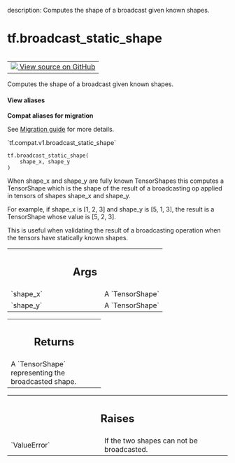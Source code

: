 description: Computes the shape of a broadcast given known shapes.

<div itemscope itemtype="http://developers.google.com/ReferenceObject">
<meta itemprop="name" content="tf.broadcast_static_shape" />
<meta itemprop="path" content="Stable" />
</div>

# tf.broadcast_static_shape

<!-- Insert buttons and diff -->

<table class="tfo-notebook-buttons tfo-api nocontent" align="left">
<td>
  <a target="_blank" href="https://github.com/tensorflow/tensorflow/blob/r2.3/tensorflow/python/ops/array_ops.py#L529-L554">
    <img src="https://www.tensorflow.org/images/GitHub-Mark-32px.png" />
    View source on GitHub
  </a>
</td>
</table>



Computes the shape of a broadcast given known shapes.

<section class="expandable">
  <h4 class="showalways">View aliases</h4>
  <p>
<b>Compat aliases for migration</b>
<p>See
<a href="https://www.tensorflow.org/guide/migrate">Migration guide</a> for
more details.</p>
<p>`tf.compat.v1.broadcast_static_shape`</p>
</p>
</section>

<pre class="devsite-click-to-copy prettyprint lang-py tfo-signature-link">
<code>tf.broadcast_static_shape(
    shape_x, shape_y
)
</code></pre>



<!-- Placeholder for "Used in" -->

When shape_x and shape_y are fully known TensorShapes this computes a
TensorShape which is the shape of the result of a broadcasting op applied in
tensors of shapes shape_x and shape_y.

For example, if shape_x is [1, 2, 3] and shape_y is [5, 1, 3], the result is a
TensorShape whose value is [5, 2, 3].

This is useful when validating the result of a broadcasting operation when the
tensors have statically known shapes.

<!-- Tabular view -->
 <table class="responsive fixed orange">
<colgroup><col width="214px"><col></colgroup>
<tr><th colspan="2"><h2 class="add-link">Args</h2></th></tr>

<tr>
<td>
`shape_x`
</td>
<td>
A `TensorShape`
</td>
</tr><tr>
<td>
`shape_y`
</td>
<td>
A `TensorShape`
</td>
</tr>
</table>



<!-- Tabular view -->
 <table class="responsive fixed orange">
<colgroup><col width="214px"><col></colgroup>
<tr><th colspan="2"><h2 class="add-link">Returns</h2></th></tr>
<tr class="alt">
<td colspan="2">
A `TensorShape` representing the broadcasted shape.
</td>
</tr>

</table>



<!-- Tabular view -->
 <table class="responsive fixed orange">
<colgroup><col width="214px"><col></colgroup>
<tr><th colspan="2"><h2 class="add-link">Raises</h2></th></tr>

<tr>
<td>
`ValueError`
</td>
<td>
If the two shapes can not be broadcasted.
</td>
</tr>
</table>

